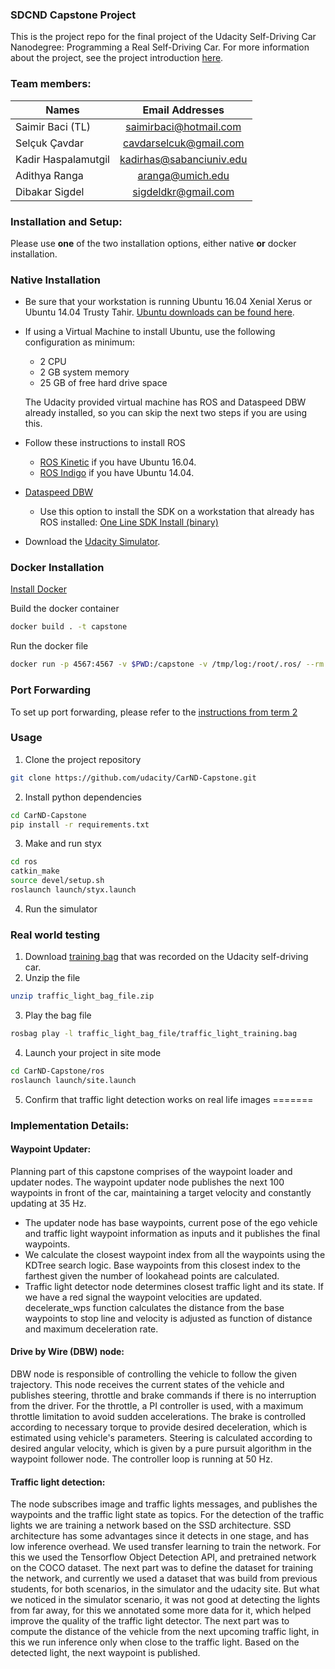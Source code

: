 ### SDCND Capstone Project
This is the project repo for the final project of the Udacity Self-Driving Car Nanodegree: Programming a Real Self-Driving Car. For more information about the project, see the project introduction [here](https://classroom.udacity.com/nanodegrees/nd013/parts/6047fe34-d93c-4f50-8336-b70ef10cb4b2/modules/e1a23b06-329a-4684-a717-ad476f0d8dff/lessons/462c933d-9f24-42d3-8bdc-a08a5fc866e4/concepts/5ab4b122-83e6-436d-850f-9f4d26627fd9).

### Team members:

| Names               | Email Addresses          |
| -------------       |:-------------:           |
| Saimir Baci (TL)    | saimirbaci@hotmail.com   |
| Selçuk Çavdar       | cavdarselcuk@gmail.com   |
| Kadir Haspalamutgil | kadirhas@sabanciuniv.edu |
| Adithya Ranga       | aranga@umich.edu         |
| Dibakar Sigdel      | sigdeldkr@gmail.com      |

### Installation and Setup:
Please use **one** of the two installation options, either native **or** docker installation.

### Native Installation

* Be sure that your workstation is running Ubuntu 16.04 Xenial Xerus or Ubuntu 14.04 Trusty Tahir. [Ubuntu downloads can be found here](https://www.ubuntu.com/download/desktop).
* If using a Virtual Machine to install Ubuntu, use the following configuration as minimum:
  * 2 CPU
  * 2 GB system memory
  * 25 GB of free hard drive space

  The Udacity provided virtual machine has ROS and Dataspeed DBW already installed, so you can skip the next two steps if you are using this.

* Follow these instructions to install ROS
  * [ROS Kinetic](http://wiki.ros.org/kinetic/Installation/Ubuntu) if you have Ubuntu 16.04.
  * [ROS Indigo](http://wiki.ros.org/indigo/Installation/Ubuntu) if you have Ubuntu 14.04.
* [Dataspeed DBW](https://bitbucket.org/DataspeedInc/dbw_mkz_ros)
  * Use this option to install the SDK on a workstation that already has ROS installed: [One Line SDK Install (binary)](https://bitbucket.org/DataspeedInc/dbw_mkz_ros/src/81e63fcc335d7b64139d7482017d6a97b405e250/ROS_SETUP.md?fileviewer=file-view-default)
* Download the [Udacity Simulator](https://github.com/udacity/CarND-Capstone/releases).

### Docker Installation
[Install Docker](https://docs.docker.com/engine/installation/)

Build the docker container
```bash
docker build . -t capstone
```

Run the docker file
```bash
docker run -p 4567:4567 -v $PWD:/capstone -v /tmp/log:/root/.ros/ --rm -it capstone
```

### Port Forwarding
To set up port forwarding, please refer to the [instructions from term 2](https://classroom.udacity.com/nanodegrees/nd013/parts/40f38239-66b6-46ec-ae68-03afd8a601c8/modules/0949fca6-b379-42af-a919-ee50aa304e6a/lessons/f758c44c-5e40-4e01-93b5-1a82aa4e044f/concepts/16cf4a78-4fc7-49e1-8621-3450ca938b77)

### Usage

1. Clone the project repository
```bash
git clone https://github.com/udacity/CarND-Capstone.git
```

2. Install python dependencies
```bash
cd CarND-Capstone
pip install -r requirements.txt
```
3. Make and run styx
```bash
cd ros
catkin_make
source devel/setup.sh
roslaunch launch/styx.launch
```
4. Run the simulator

### Real world testing
1. Download [training bag](https://s3-us-west-1.amazonaws.com/udacity-selfdrivingcar/traffic_light_bag_file.zip) that was recorded on the Udacity self-driving car.
2. Unzip the file
```bash
unzip traffic_light_bag_file.zip
```
3. Play the bag file
```bash
rosbag play -l traffic_light_bag_file/traffic_light_training.bag
```
4. Launch your project in site mode
```bash
cd CarND-Capstone/ros
roslaunch launch/site.launch
```
5. Confirm that traffic light detection works on real life images
=======

### Implementation Details:

#### Waypoint Updater:
Planning part of this capstone comprises of the waypoint loader and updater nodes.
The waypoint updater node publishes the next 100 waypoints in front of the car, maintaining a target velocity and
constantly updating at 35 Hz.
- The updater node has base waypoints, current pose of the ego vehicle and traffic light waypoint information as inputs
and it publishes the final waypoints.
- We calculate the closest waypoint index from all the waypoints using the KDTree search logic.
Base waypoints from this closest index to the farthest given the number of lookahead points are calculated.
- Traffic light detector node determines closest traffic light and its state.
If we have a red signal the waypoint velocities are updated. decelerate_wps function calculates the distance from
the base waypoints to stop line and velocity is adjusted as function of distance and maximum deceleration rate.  

#### Drive by Wire (DBW) node:
DBW node is responsible of controlling the vehicle to follow the given trajectory. This node receives the current states of the vehicle and publishes steering, throttle and brake commands if there is no interruption from the driver. For the throttle, a PI controller is used, with a maximum throttle limitation to avoid sudden accelerations. The brake is controlled according to necessary torque to provide desired deceleration, which is estimated using vehicle's parameters. Steering is calculated according to desired angular velocity, which is given by a pure pursuit algorithm in the waypoint follower node. The controller loop is running at 50 Hz.
#### Traffic light detection:

The node subscribes image and traffic lights messages, and publishes the waypoints and the traffic light state as topics. For the detection of the traffic lights we are training a network based on the SSD architecture. SSD architecture has some advantages since it detects in one stage, and has low inference overhead. We used transfer learning to train the network. For this we used the Tensorflow Object Detection API, and pretrained network on the COCO dataset. The next part was to define the dataset for training the network, and currently we used a dataset that was build from previous students, for both scenarios, in the simulator and the udacity site. But what we noticed in the simulator scenario, it was not good at detecting the lights from far away, for this we annotated some more data for it, which helped improve the quality of the traffic light detector. The next part was to compute the distance of the vehicle from the next upcoming traffic light, in this we run inference only when close to the traffic light. Based on the detected light, the next waypoint is published. 